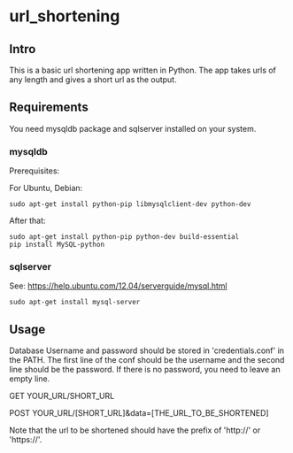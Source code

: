 # url_shortening

## Intro
This is a basic url shortening app written in Python. The app takes urls of any length and gives a short url as the output.

## Requirements
You need mysqldb package and sqlserver installed on your system.

### mysqldb
Prerequisites:

For Ubuntu, Debian:
```
sudo apt-get install python-pip libmysqlclient-dev python-dev 
```
After that:
```
sudo apt-get install python-pip python-dev build-essential 
pip install MySQL-python
```

### sqlserver
See: https://help.ubuntu.com/12.04/serverguide/mysql.html
```
sudo apt-get install mysql-server
```

## Usage

Database Username and password should be stored in 'credentials.conf' in the PATH.
The first line of the conf should be the username and the second line should be the password. If there is no password, you need to leave an empty line.

GET    YOUR_URL/SHORT_URL

POST   YOUR_URL/[SHORT_URL]&data=[THE_URL_TO_BE_SHORTENED]

Note that the url to be shortened should have the prefix of 'http://' or 'https://'.
